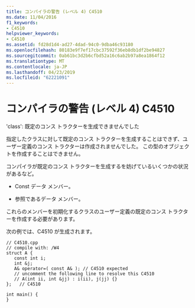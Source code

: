 ```yaml
---
title: コンパイラの警告 (レベル 4) C4510
ms.date: 11/04/2016
f1_keywords:
- C4510
helpviewer_keywords:
- C4510
ms.assetid: fd28d1d4-ad27-4dad-94c0-9dba46c93180
ms.openlocfilehash: 80183e9f7ef17cbc37592f36eb8db1df2be94827
ms.sourcegitcommit: 0ab61bc3d2b6cfbd52a16c6ab2b97a8ea1864f12
ms.translationtype: MT
ms.contentlocale: ja-JP
ms.lasthandoff: 04/23/2019
ms.locfileid: "62221091"
---
```

# <a name="compiler-warning-level-4-c4510"></a>コンパイラの警告 (レベル 4) C4510

'class': 既定のコンス トラクターを生成できませんでした

指定したクラスに対して既定のコンス トラクターを生成することはできず、ユーザー定義のコンス トラクターは作成されませんでした。 この型のオブジェクトを作成することはできません。

コンパイラが既定のコンス トラクターを生成するを妨げているいくつかの状況があるなど。

- Const データ メンバー。

- 参照であるデータ メンバー。

これらのメンバーを初期化するクラスのユーザー定義の既定のコンス トラクターを作成する必要があります。

次の例では、C4510 が生成されます。

```
// C4510.cpp
// compile with: /W4
struct A {
   const int i;
   int &j;
   A& operator=( const A& ); // C4510 expected
   // uncomment the following line to resolve this C4510
   // A(int ii, int &jj) : i(ii), j(jj) {}
};   // C4510

int main() {
}
```